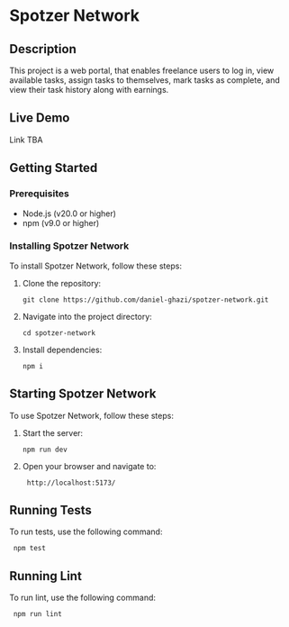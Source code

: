 # Spotzer Network

## Description

This project is a web portal, that enables freelance users to log in, view available tasks, assign tasks to themselves, mark tasks as complete, and view their task history along with earnings.

## Live Demo

Link TBA

## Getting Started

### Prerequisites

- Node.js (v20.0 or higher)
- npm (v9.0 or higher)

### Installing Spotzer Network

To install Spotzer Network, follow these steps:

1. Clone the repository:
   ```
   git clone https://github.com/daniel-ghazi/spotzer-network.git
   ```
2. Navigate into the project directory:
   ```
   cd spotzer-network
   ```
3. Install dependencies:
   ```
   npm i
   ```

## Starting Spotzer Network

To use Spotzer Network, follow these steps:

1. Start the server:
   ```
   npm run dev
   ```
2. Open your browser and navigate to:
   ```
    http://localhost:5173/
   ```

## Running Tests

To run tests, use the following command:

```
 npm test
```

## Running Lint

To run lint, use the following command:

```
 npm run lint
```
